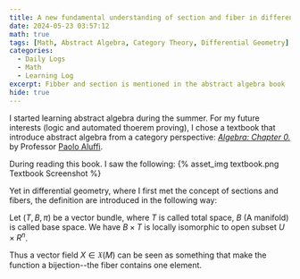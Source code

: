 ```yaml
---
title: A new fundamental understanding of section and fiber in differential geometry
date: 2024-05-23 03:57:12
math: true
tags: [Math, Abstract Algebra, Category Theory, Differential Geometry]
categories:
  - Daily Logs
  - Math
  - Learning Log
excerpt: Fibber and section is mentioned in the abstract algebra book
hide: true
---
```


I started learning abstract algebra during the summer. For my future interests (logic and automated thoerem proving), I chose a textbook that introduce abstract algebra from a category perspective: _[Algebra: Chapter 0.](https://www.math.fsu.edu/~aluffi/mainhtmls/pubs.html#Chapter0)_ by Professor [Paolo Aluffi](https://www.math.fsu.edu/~aluffi/).

During reading this book. I saw the following:
{% asset_img textbook.png Textbook Screenshot %}

Yet in differential geometry, where I first met the concept of sections and fibers, the definition are introduced in the following way:

Let $(T, B, \pi)$ be a vector bundle, where $T$ is called total space, $B$ (A manifold) is called base space. We have $B \times T$ is locally isomorphic to open subset $U \times R^n$.

Thus a vector field $X \in \mathfrak{X}(M)$ can be seen as something that make the function a bijection--the fiber contains one element.
